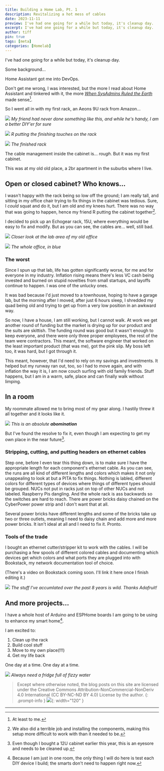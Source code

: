 ```yaml
---
title: Building a Home Lab, Pt. 1
description: Revitalizing a hot mess of cables
date: 2023-11-11
preview: I've had one going for a while but today, it's cleanup day.
excerpt: I've had one going for a while but today, it's cleanup day.
author: tiff
pin: true
tags: [meta]
categories: [Homelab]
---
```



I've had one going for a while but today, it's cleanup day.

<!--more-->

Some background...

Home Assistant got me into DevOps.

Don't get me wrong, I was interested, but the more I read about Home Assistant and tinkered with it, the more *[When SysAdmins Ruled the Earth](https://www.feedbooks.com/book/335/when-sysadmins-ruled-the-earth)* made sense[^1].

So I went all in with my first rack, an Aeons 9U rack from Amazon...

![](tifflabs/image/upload/v1699686150/r-with-9u-rack.jpg)
*My friend had never done something like this, and while he's handy, I am a better DIY'er for sure*

![](tifflabs/image/upload/v1699686149/r-finishes-9u-rack.jpg)
*R putting the finishing touches on the rack*

![](tifflabs/image/upload/v1699686150/9u-rack-final.jpg)
*The finished rack*

The cable management inside the cabinet is... *rough*. But it was my first cabinet.

This was at my old old place, a 2br apartment in the suburbs where I live.

## Open or closed cabinet? Who knows...

I wasn't happy with the rack being so low off the ground; I am really tall, and sitting in my office chair trying to fix things in the cabinet was tedious. Sure, I *could* squat and do it, but I am old and my knees hurt. There was no way that was going to happen, hence my friend R putting the cabinet together[^2].

I decided to pick up an Echogear rack, 15U, where everything would be easy to fix and modify. But as you can see, the cables are... well, still bad.

![](tifflabs/image/upload/v1699686150/blue-lab-old-place.jpg)
*Closer look at the lab area of my old office*

![](tifflabs/image/upload/v1699686150/full-blue-lab.jpg)
*The whole office, in blue*

### The worst

Since I spun up that lab, life has gotten significantly worse, for me and for everyone in my industry. Inflation rising means there's less VC cash being invested and burned on stupid novelties from small startups, and layoffs continue to happen. I was one of the unlucky ones.

It was bad because I'd just moved to a townhouse, hoping to have a garage lab, but the morning after I moved, after just 6 hours sleep, I shredded my quad being old and trying to get up from a very low position in an awkward way.

So now, I have a house, I am still working, but I cannot walk. At work we get another round of funding but the market is drying up for our product and the suits are skittish. The funding round was good but it wasn't enough to keep everyone, and there were only three proper employees, the rest of the team were contractors. This meant, the software engineer that worked on the least important product (that was me), got the pink slip. My boss left too, it was hard, but I got through it.

This meant, however, that I'd need to rely on my savings and investments. It helped but my runway ran out, too, so I had to move again, and with inflation the way it is, I am now couch surfing with old family friends. Stuff happens, but I am in a warm, safe, place and can finally walk without limping.

## In a room

My roommate allowed me to bring most of my gear along. I hastily threw it all together and it looks like it.

![](tifflabs/image/upload/c_scale,w_1244/v1700171631/messy-rack_a1hkyg.jpg)
*This is an absolute **abomination***

But I've found the resolve to fix it, even though I am expecting to get my own place in the near future[^3].

### Stripping, cutting, and putting headers on ethernet cables

Step one, before I even tear this thing down, is to make sure I have the appropriate length for each component's ethernet cable. As you can see, the runs are all kind of different lengths and colors which makes it not only unappealing to look at but a PITA to fix things. Nothing is labled, different colors for different types of devices where things of different types should be grouped. NUCs not put in racks just on top of other NUCs and not labeled. Raspberry Pis dangling. And the whole rack is ass backwards so the switches are hard to reach. There are power bricks daisy chained on the CyberPower power strip and I don't want that at all.

Several power bricks have different lengths and some of the bricks take up two or three outlets, meaning I need to daisy chain and add more and more power bricks. It isn't ideal at all and I need to fix it. Pronto.

### Tools of the trade

I bought an ethernet cutter/stripper kit to work with the cables. I will be purchasing a few spools of different colored cables and documenting which devices get which colors and what ports they are plugged into with Bookstack, my network documentation tool of choice.

(There's a video on Bookstack coming soon. I'll link it here once I finish editing it.)

![](tifflabs/image/upload/c_scale,w_1862/v1700171632/top-tools_a3rk6e.jpg)
*The stuff I've accumlated over the past 8 years is wild. Thanks Adafruit!*

## And more projects...

I have a whole host of Arduino and ESPHome boards I am going to be using to enhance my smart home[^4].

I am excited to:

1. Clean up the rack
2. Build cool stuff
3. Move to my own place(!!!)
4. Get my life back

One day at a time. One day at a time.


<!-- ![](tifflabs/image/upload/c_scale,w_1862/v1700171632/toolsday_pt68mn.jpg) -->

![](tifflabs/image/upload/q_75/v1699686151/old-fridge-of-cold-ones.jpg)
*Always need a fridge full of fizzy water*


> Except where otherwise noted, the blog posts on this site are licensed
> under the Creative Commons Attribution-NonCommercial-NonDeriv 4.0 International (CC BY-NC-ND BY 4.0) License by the author. 
{: .prompt-info }
![](tifflabs/image/upload/v1700006329/CC_BY-NC-ND_mpmqvt.svg){: width="120" }

---

[^1]: At least to me.
[^2]: We also did a terrible job and installing the components, making this setup more difficult to work with than it needed to be.
[^3]: Even though I bought a 12U cabinet earlier this year, this is an eyesore and needs to be cleaned up.
[^4]: Because I am just in one room, the only thing I will do here is test each DIY device I build; the smarts don't need to happen right now.


